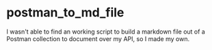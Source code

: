 # postman_to_md_file
I wasn't able to find an working script to build a markdown file out of a Postman collection to document over my API, so I made my own.
